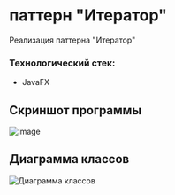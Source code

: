 # паттерн "Итератор"
Реализация паттерна "Итератор"
### Технологический стек:
* JavaFX

## Скриншот программы
![image](https://user-images.githubusercontent.com/92641804/228145445-b7974dbb-d55b-4b56-b804-d9b85de7c6ea.png)


## Диаграмма классов
![Диаграмма классов](https://user-images.githubusercontent.com/92641804/228146500-5c138c44-f756-45e8-887f-07b444cfd04d.png)
